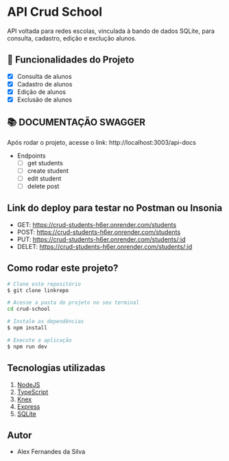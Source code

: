 # API Crud School

API voltada para redes escolas, vinculada à bando de dados SQLite, para consulta, cadastro, edição e exclução alunos.

## 🔧 Funcionalidades do Projeto
- [x] Consulta de alunos
- [x] Cadastro de alunos
- [x] Edição de alunos
- [x] Exclusão de alunos

## 📚 DOCUMENTAÇÃO SWAGGER
Após rodar o projeto, acesse o link: http://localhost:3003/api-docs

- Endpoints
    - [ ]  get students
    - [ ]  create student    
    - [ ]  edit student
    - [ ]  delete post

## Link do deploy para testar no Postman ou Insonia
- GET: https://crud-students-h6er.onrender.com/students
- POST: https://crud-students-h6er.onrender.com/students
- PUT: https://crud-students-h6er.onrender.com/students/:id
- DELET: https://crud-students-h6er.onrender.com/students/:id

## Como rodar este projeto?
```bash
# Clone este repositório
$ git clone linkrepo

# Acesse a pasta do projeto no seu terminal
cd crud-school

# Instale as dependências
$ npm install

# Execute a aplicação
$ npm run dev
```

## Tecnologias utilizadas
1. [NodeJS](https://nodejs.org/)
2. [TypeScript](https://www.typescriptlang.org/)
3. [Knex](https://knexjs.org/)
4. [Express](https://expressjs.com/)
5. [SQLite](https://www.sqlite.org/index.html)

## Autor
 - Alex Fernandes da Silva
